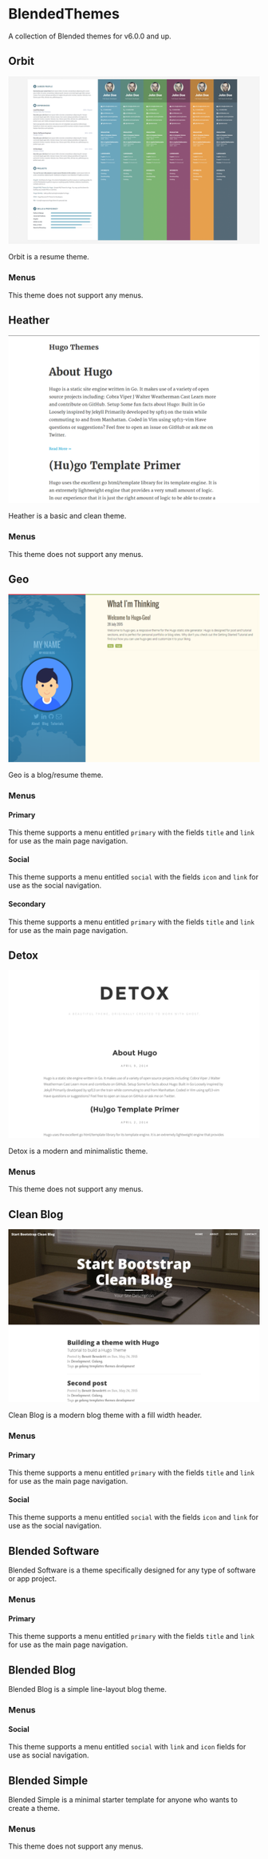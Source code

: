 # BlendedThemes
A collection of Blended themes for v6.0.0 and up.

## Orbit

![Orbit screenshot](https://raw.githubusercontent.com/BlendedSiteGenerator/BlendedThemes/master/screenshots/orbit.png)

Orbit is a resume theme.

### Menus

This theme does not support any menus.

## Heather

![Heather screenshot](https://raw.githubusercontent.com/BlendedSiteGenerator/BlendedThemes/master/screenshots/heather.png)

Heather is a basic and clean theme.

### Menus

This theme does not support any menus.

## Geo

![Geo screenshot](https://raw.githubusercontent.com/BlendedSiteGenerator/BlendedThemes/master/screenshots/geo.png)

Geo is a blog/resume theme.

### Menus

#### Primary

This theme supports a menu entitled `primary` with the fields `title` and `link` for use as the main page navigation.

#### Social

This theme supports a menu entitled `social` with the fields `icon` and `link` for use as the social navigation.

#### Secondary

This theme supports a menu entitled `primary` with the fields `title` and `link` for use as the main page navigation.

## Detox

![Detox screenshot](https://raw.githubusercontent.com/BlendedSiteGenerator/BlendedThemes/master/screenshots/detox.png)

Detox is a modern and minimalistic theme.

### Menus

This theme does not support any menus.

## Clean Blog

![Clean Blog screenshot](https://raw.githubusercontent.com/BlendedSiteGenerator/BlendedThemes/master/screenshots/clean-blog.png)

Clean Blog is a modern blog theme with a fill width header.

### Menus

#### Primary

This theme supports a menu entitled `primary` with the fields `title` and `link` for use as the main page navigation.

#### Social

This theme supports a menu entitled `social` with the fields `icon` and `link` for use as the social navigation.

## Blended Software

Blended Software is a theme specifically designed for any type of software or app project.

### Menus

#### Primary

This theme supports a menu entitled `primary` with the fields `title` and `link` for use as the main page navigation.

## Blended Blog

Blended Blog is a simple line-layout blog theme.

### Menus

#### Social

This theme supports a menu entitled `social` with `link` and `icon` fields for use as social navigation.

## Blended Simple

Blended Simple is a minimal starter template for anyone who wants to create a theme.

### Menus

This theme does not support any menus.
